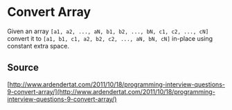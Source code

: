 # Convert Array

Given an array `[a1, a2, ..., aN, b1, b2, ..., bN, c1, c2, ..., cN]`
convert it to `[a1, b1, c1, a2, b2, c2, ..., aN, bN, cN]` in-place
using constant extra space.

## Source

[http://www.ardendertat.com/2011/10/18/programming-interview-questions-9-convert-array/](http://www.ardendertat.com/2011/10/18/programming-interview-questions-9-convert-array/)
